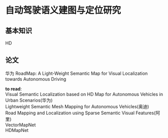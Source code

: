 # 自动驾驶语义建图与定位研究

## 基本知识
HD 


## 论文  
华为 RoadMap: A Light-Weight Semantic Map for Visual Localization towards Autonomous Driving    

**to read**:  
Visual Semantic Localization based on HD Map for Autonomous Vehicles in Urban Scenarios(华为)    
Lightweight Semantic Mesh Mapping for Autonomous Vehicles(奥迪)    
Road Mapping and Localization using Sparse Semantic Visual Features(阿里)    
VectorMapNet         
HDMapNet    
